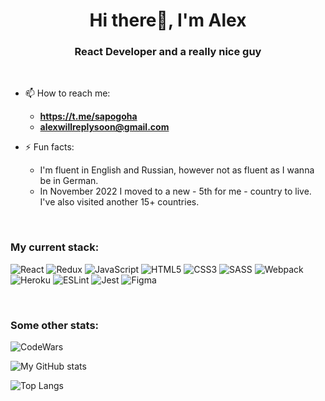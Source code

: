 <h1 align="center">Hi there👋, I'm Alex</h1>
<h3 align="center">React Developer and a really nice guy</h3>

<br/>

- 📫 How to reach me:

  - **https://t.me/sapogoha**
  - **alexwillreplysoon@gmail.com**

- ⚡ Fun facts:
  - I'm fluent in English and Russian, however not as fluent as I wanna be in German.
  - In November 2022 I moved to a new - 5th for me - country to live. I've also visited another 15+ countries.

<br/>

### My current stack:

![React](https://img.shields.io/badge/react-%2320232a.svg?style=for-the-badge&logo=react&logoColor=%2361DAFB)
![Redux](https://img.shields.io/badge/redux-%23593d88.svg?style=for-the-badge&logo=redux&logoColor=white)
![JavaScript](https://img.shields.io/badge/javascript-%23323330.svg?style=for-the-badge&logo=javascript&logoColor=%23F7DF1E)
![HTML5](https://img.shields.io/badge/html5-%23E34F26.svg?style=for-the-badge&logo=html5&logoColor=white)
![CSS3](https://img.shields.io/badge/css3-%231572B6.svg?style=for-the-badge&logo=css3&logoColor=white)
![SASS](https://img.shields.io/badge/SASS-hotpink.svg?style=for-the-badge&logo=SASS&logoColor=white)
![Webpack](https://img.shields.io/badge/webpack-%238DD6F9.svg?style=for-the-badge&logo=webpack&logoColor=black)
![Heroku](https://img.shields.io/badge/heroku-%23430098.svg?style=for-the-badge&logo=heroku&logoColor=white)
![ESLint](https://img.shields.io/badge/ESLint-4B3263?style=for-the-badge&logo=eslint&logoColor=white)
![Jest](https://img.shields.io/badge/-jest-%23C21325?style=for-the-badge&logo=jest&logoColor=white)
![Figma](https://img.shields.io/badge/figma-%23F24E1E.svg?style=for-the-badge&logo=figma&logoColor=white)

<br/>

### Some other stats:

![CodeWars](https://www.codewars.com/users/Sapogoha/badges//small)

![My GitHub stats](https://github-readme-stats.vercel.app/api?username=Sapogoha)

![Top Langs](https://github-readme-stats.vercel.app/api/top-langs/?username=Sapogoha&layout=compact)
